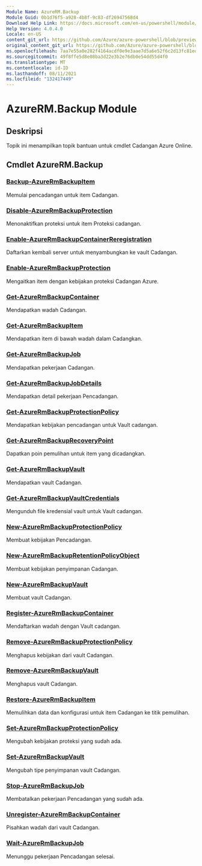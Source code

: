```yaml
---
Module Name: AzureRM.Backup
Module Guid: 0b1d76f5-a928-4b8f-9c83-df26947568d4
Download Help Link: https://docs.microsoft.com/en-us/powershell/module/azurerm.backup
Help Version: 4.0.4.0
Locale: en-US
content_git_url: https://github.com/Azure/azure-powershell/blob/preview/src/ResourceManager/AzureBackup/Commands.AzureBackup/help/AzureRM.Backup.md
original_content_git_url: https://github.com/Azure/azure-powershell/blob/preview/src/ResourceManager/AzureBackup/Commands.AzureBackup/help/AzureRM.Backup.md
ms.openlocfilehash: 7aa7e55a0e282f4164acdf0e9e3aae7d5a6e52f6c2d13fc81ed6ade72677aa89
ms.sourcegitcommit: 49f8ffe5d8e08ba3d22e3b2e76db0e54dd55d4f0
ms.translationtype: MT
ms.contentlocale: id-ID
ms.lasthandoff: 08/11/2021
ms.locfileid: "132417449"
---
```

# AzureRM.Backup Module
## Deskripsi
Topik ini menampilkan topik bantuan untuk cmdlet Cadangan Azure Online.

## Cmdlet AzureRM.Backup
### [Backup-AzureRmBackupItem](Backup-AzureRmBackupItem.md)
Memulai pencadangan untuk item Cadangan.

### [Disable-AzureRmBackupProtection](Disable-AzureRmBackupProtection.md)
Menonaktifkan proteksi untuk item Proteksi cadangan.

### [Enable-AzureRmBackupContainerReregistration](Enable-AzureRmBackupContainerReregistration.md)
Daftarkan kembali server untuk menyambungkan ke vault Cadangan.

### [Enable-AzureRmBackupProtection](Enable-AzureRmBackupProtection.md)
Mengaitkan item dengan kebijakan proteksi Cadangan Azure.

### [Get-AzureRmBackupContainer](Get-AzureRmBackupContainer.md)
Mendapatkan wadah Cadangan.

### [Get-AzureRmBackupItem](Get-AzureRmBackupItem.md)
Mendapatkan item di bawah wadah dalam Cadangkan.

### [Get-AzureRmBackupJob](Get-AzureRmBackupJob.md)
Mendapatkan pekerjaan Cadangan.

### [Get-AzureRmBackupJobDetails](Get-AzureRmBackupJobDetails.md)
Mendapatkan detail pekerjaan Pencadangan.

### [Get-AzureRmBackupProtectionPolicy](Get-AzureRmBackupProtectionPolicy.md)
Mendapatkan kebijakan pencadangan untuk Vault cadangan.

### [Get-AzureRmBackupRecoveryPoint](Get-AzureRmBackupRecoveryPoint.md)
Dapatkan poin pemulihan untuk item yang dicadangkan.

### [Get-AzureRmBackupVault](Get-AzureRmBackupVault.md)
Mendapatkan vault Cadangan.

### [Get-AzureRmBackupVaultCredentials](Get-AzureRmBackupVaultCredentials.md)
Mengunduh file kredensial vault untuk Vault cadangan.

### [New-AzureRmBackupProtectionPolicy](New-AzureRmBackupProtectionPolicy.md)
Membuat kebijakan Pencadangan.

### [New-AzureRmBackupRetentionPolicyObject](New-AzureRmBackupRetentionPolicyObject.md)
Membuat kebijakan penyimpanan Cadangan.

### [New-AzureRmBackupVault](New-AzureRmBackupVault.md)
Membuat vault Cadangan.

### [Register-AzureRmBackupContainer](Register-AzureRmBackupContainer.md)
Mendaftarkan wadah dengan Vault cadangan.

### [Remove-AzureRmBackupProtectionPolicy](Remove-AzureRmBackupProtectionPolicy.md)
Menghapus kebijakan dari vault Cadangan.

### [Remove-AzureRmBackupVault](Remove-AzureRmBackupVault.md)
Menghapus vault Cadangan.

### [Restore-AzureRmBackupItem](Restore-AzureRmBackupItem.md)
Memulihkan data dan konfigurasi untuk item Cadangan ke titik pemulihan.

### [Set-AzureRmBackupProtectionPolicy](Set-AzureRmBackupProtectionPolicy.md)
Mengubah kebijakan proteksi yang sudah ada.

### [Set-AzureRmBackupVault](Set-AzureRmBackupVault.md)
Mengubah tipe penyimpanan vault Cadangan.

### [Stop-AzureRmBackupJob](Stop-AzureRmBackupJob.md)
Membatalkan pekerjaan Pencadangan yang sudah ada.

### [Unregister-AzureRmBackupContainer](Unregister-AzureRmBackupContainer.md)
Pisahkan wadah dari vault Cadangan.

### [Wait-AzureRmBackupJob](Wait-AzureRmBackupJob.md)
Menunggu pekerjaan Pencadangan selesai.

